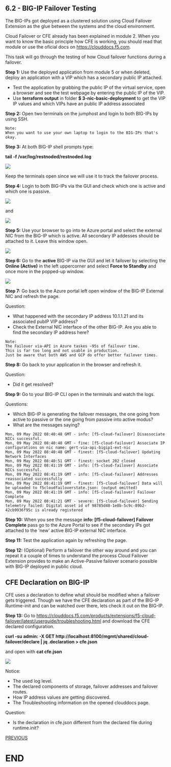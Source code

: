 ## 6.2 - BIG-IP Failover Testing

The BIG-IPs got deployed as a clustered solution using Cloud Failover Extension as the glue between the systems and the cloud environment.

Cloud Failover or CFE already has been explained in module 2. When you want to know the basic principle how CFE is working, you should read that module or use the oficial docs on https://clouddocs.f5.com.

This task will go through the testing of how Cloud failover functions during a failover.

**Step 1:** Use the deployed application from module 5 or when deleted, deploy an application with a VIP which has a secondary public IP attached.

* Test the application by grabbing the public IP of the virtual service, open a browser and see the test webpage by entering the public IP of the VIP.
* Use **terraform output** in folder **$ 3-nic-basic-deployment** to get the VIP IP values and which VIPs have an public IP address associated

**Step 2:** Open two terminals on the jumphost and login to both BIG-IPs by using SSH.

```
Note:
When you want to use your own laptop to login to the BIG-IPs that's okay.
```

**Step 3:** At both BIG-IP shell prompts type:

**tail -f /var/log/restnoded/restnoded.log**

![](../png/module6/task6_2_p1.png)

Keep the terminals open since we will use it to track the failover process.

**Step 4:** Login to both BIG-IPs via the GUI and check which one is active and which one is passive.

![](../png/module6/task6_2_p2.png) 

and 

![](../png/module6/task6_2_p3.png)

**Step 5:** Use your browser to go into te Azure portal and select the external NIC from the BIG-IP which is active. All secondary IP addesses should be attached to it. Leave this window open.

![](../png/module6/task6_2_p4.png)

**Step 6:** Go to the **active** BIG-IP via the GUI and let it failover by selecting the **Online (Active)** in the left uppercorner and select **Force to Standby** and once more in the popped-up window.

![](../png/module6/task6_2_p5.png)

**Step 7:** Go back to the Azure portal left open window of the BIG-IP External NIC and refresh the page.

Question:
* What happened with the secondary IP address 10.1.1.21 and its associated pubIP VIP address?
* Check the External NIC interface of the other BIG-IP. Are you able to find the secondary IP address here?

```
Note:
The Failover via-API in Azure taskes ~95s of failover time. 
This is far too long and not usable in production. 
Just be aware that both AWS and GCP do offer better failover times.
```

**Step 8:** Go back to your application in the browser and refresh it. 

Question:
* Did it get resolved?

**Step 9:** Go to your BIG-IP CLI open in the terminals and watch the logs.

Questions:
* Which BIG-IP is generating the failover messages, the one going from active to passive or the one going from passive into active modus?
* What are the messages saying?

```
Mon, 09 May 2022 08:40:48 GMT - info: [f5-cloud-failover] Disassociate NICs successful.
Mon, 09 May 2022 08:40:48 GMT - fine: [f5-cloud-failover] Associate IP configurations on nic name: gert-via-api-bigip1-ext-nic
Mon, 09 May 2022 08:40:48 GMT - finest: [f5-cloud-failover] Updating Network Interfaces
Mon, 09 May 2022 08:40:51 GMT - finest: socket 202 closed
Mon, 09 May 2022 08:41:19 GMT - info: [f5-cloud-failover] Associate NICs successful.
Mon, 09 May 2022 08:41:19 GMT - info: [f5-cloud-failover] Addresses reassociated successfully
Mon, 09 May 2022 08:41:19 GMT - finest: [f5-cloud-failover] Data will be uploaded to f5cloudfailoverstate.json: (output omitted)
Mon, 09 May 2022 08:41:19 GMT - info: [f5-cloud-failover] Failover Complete
Mon, 09 May 2022 08:41:21 GMT - severe: [f5-cloud-failover] Sending telemetry failed: Digital asset id of 98785d48-1e8b-5c9c-89b2-42cb9936f95c is already registered
```

**Step 10:** When you see the message **info: [f5-cloud-failover] Failover Complete** pass go to the Azure Portal to see if the secondary IPs got attached to the 'new' active BIG-IP external NIC interface.

**Step 11:** Test the application again by refreshing the page.

**Step 12:** (Optional) Perform a failover the other way around and you can repeat it a couple of times to understand the process Cloud Failover Extension provides to make an Active-Passive failover scenario possible with BIG-IP deployed in public cloud.

## CFE Declaration on BIG-IP
CFE uses a declaration to define what should be modified when a failover gets triggered. Though we have the CFE declaration as part of the BIG-IP Runtime-init and can be watched over there, lets check it out on the BIG-IP.

**Step 13:** Go to https://clouddocs.f5.com/products/extensions/f5-cloud-failover/latest/userguide/troubleshooting.html and download the CFE declared configuration.

**curl -su admin: -X GET http://localhost:8100/mgmt/shared/cloud-failover/declare |  jq .declaration > cfe.json**

and open with **cat cfe.json**

![](../png/module6/task6_2_p6.png)

Notice:
* The used log level.
* The declared components of storage, failover addresses and failover routes.
* How IP address values are getting discovered.
* The Troubleshooting information on the opened clouddocs page.

Question:
* Is the declaration in cfe.json different from the declared file during runtime.init?

[PREVIOUS](../module_6/task6_1.md)


# END
